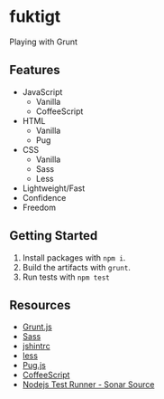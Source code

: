 # fuktigt

Playing with Grunt

## Features

- JavaScript
  - Vanilla
  - CoffeeScript
- HTML
  - Vanilla
  - Pug
- CSS
  - Vanilla
  - Sass
  - Less
- Lightweight/Fast
- Confidence
- Freedom

## Getting Started

1. Install packages with `npm i`.
2. Build the artifacts with `grunt`.
3. Run tests with `npm test`

## Resources

- [Grunt.js](https://gruntjs.com/)
- [Sass](https://sass-lang.com/)
- [jshintrc](https://github.com/jshint/jshint/blob/main/examples/.jshintrc)
- [less](https://lesscss.org/)
- [Pug.js](https://pugjs.org)
- [CoffeeScript](https://coffeescript.org/)
- [Nodejs Test Runner - Sonar Source](https://www.sonarsource.com/blog/node-js-test-runner/)
